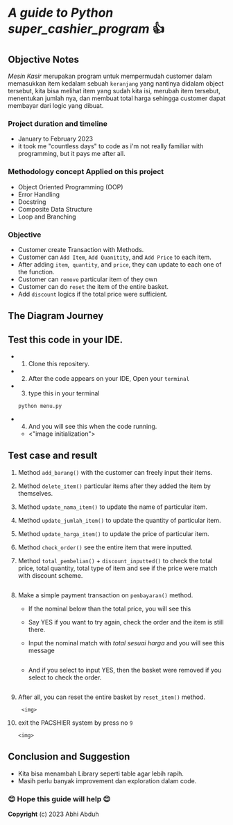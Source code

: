 # *A guide to Python super_cashier_program* :+1:

## Objective Notes 

*Mesin Kasir* merupakan program untuk mempermudah customer dalam memasukkan item kedalam sebuah `keranjang` yang nantinya didalam object tersebut, kita bisa melihat item yang sudah kita isi, merubah item tersebut, menentukan jumlah nya, dan membuat total harga sehingga customer dapat membayar dari logic yang dibuat. 

### Project duration and timeline
- January to February 2023
- it took me "countless days" to code as i'm not really familiar with programming, but it pays me after all. 

### Methodology concept Applied on this project
- Object Oriented Programming (OOP)
- Error Handling
- Docstring
- Composite Data Structure
- Loop and Branching

### Objective 
- Customer create Transaction with Methods.
- Customer can `Add Item`, `Add Quanitity`, and `Add Price` to each item.
- After adding `item`,` quantity`, and `price`, they can update to each one of the function.
- Customer can `remove` particular item of they own
- Customer can do `reset` the item of the entire basket.
- Add `discount` logics if the total price were sufficient.

## The Diagram Journey
 <Attach the image here please>



## Test this code in your IDE.
- 1. Clone this repositery.
    
- 2. After the code appears on your IDE, Open your `terminal`


- 3. type this in your terminal
    ```
    python menu.py
    ```

- 4. And you will see this when the code running. 
    - <"image initialization">

## Test case and result

1. Method `add_barang()` with the customer can freely input their items.
        <img>

2. Method `delete_item()` particular items after they added the item by themselves. 
        <img>

3. Method `update_nama_item()` to update the name of particular item.
        <img>

4. Method `update_jumlah_item()` to update the quantity of particular item.
        <img>

5. Method `update_harga_item()` to update the price of particular item.
        <img>

6. Method `check_order()` see the entire item that were inputted.
        <img>

7. Method `total_pembelian()` + `discount_inputted()` to check the total price, total quantity, total type of item and see if the price were match with discount scheme.

    <img>

8. Make a simple payment transaction on `pembayaran()` method. 

    - If the nominal below than the total price, you will see this 
        <img>

    - Say YES if you want to try again, check the order and the item is still there. 
        <img>

    - Input the nominal match with *total sesuai harga* and you will see this message

        <img>

    - And if you select to input YES, then the basket were removed if you select to check the order.

        <img>

9. After all, you can reset the entire basket by `reset_item()` method.

        <img>

10. exit the PACSHIER system by press no `9`

        <img>
      

## Conclusion and Suggestion
- Kita bisa menambah Library seperti table agar lebih rapih.
- Masih perlu banyak improvement dan exploration dalam code.

### :blush: Hope this guide will help :blush:

**Copyright** (c) 2023 Abhi Abduh
